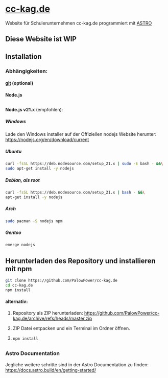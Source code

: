 # [cc-kag.de](https://cc-kag.de)
Website für Schulerunternehmen cc-kag.de programmiert mit [ASTRO](https://astro.build/)

## Diese Website ist WIP

## Installation

### Abhängigkeiten:

#### [git](https://github.com/git-guides/install-git) (optional)
#### Node.js

##

**Node.js v21.x** (empfohlen):

##### Windows

Lade den Windows installer auf der Offiziellen nodejs Website herunter: https://nodejs.org/en/download/current

##### Ubuntu

```sh
curl -fsSL https://deb.nodesource.com/setup_21.x | sudo -E bash - &&\
sudo apt-get install -y nodejs
```

##### Debian, als root

```sh
curl -fsSL https://deb.nodesource.com/setup_21.x | bash - &&\
apt-get install -y nodejs
```

##### Arch

```sh
sudo pacman -S nodejs npm
```

##### Gentoo

```sh
emerge nodejs
```

## Herunterladen des Repository und installieren mit npm

```sh
git clone https://github.com/PalowPower/cc-kag.de
cd cc-kag.de
npm install
```
#### alternativ:

1. Repository als ZIP herunterladen: https://github.com/PalowPower/cc-kag.de/archive/refs/heads/master.zip

2. ZIP Datei entpacken und ein Terminal im Ordner öffnen.

3.  `npm install`
##

### Astro Documentation

Jegliche weitere schritte sind in der Astro Documentation zu finden: https://docs.astro.build/en/getting-started/